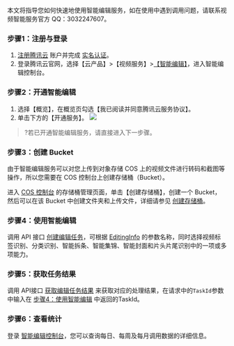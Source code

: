 
本文将指导您如何快速地使用智能编辑服务，如在使用中遇到调用问题，请联系视频智能服务官方 QQ：3032247607。



### 步骤1：注册与登录

1. [注册腾讯云](https://cloud.tencent.com/document/product/378/17985) 账户并完成 [实名认证](https://cloud.tencent.com/document/product/378/3629)。
2. 登录腾讯云官网，选择【云产品】>【视频服务】>[【智能编辑】](https://console.cloud.tencent.com/ie)，进入智能编辑控制台。


### 步骤2：开通智能编辑

1. 选择【概览】，在概览页勾选【我已阅读并同意腾讯云服务协议】。
2. 单击下方的【开通服务】。
![](https://main.qcloudimg.com/raw/14d47b979c1c6e858f0a53ef942c8761.png)

>?若已开通智能编辑服务，请直接进入下一步骤。



### 步骤3：创建 Bucket

由于智能编辑服务可以对您上传到对象存储 COS 上的视频文件进行转码和截图等操作，所以您需要在 COS 控制台上创建存储桶（Bucket）。

进入 [COS 控制台](https://console.cloud.tencent.com/cos5) 的存储桶管理页面，单击【创建存储桶】，创建一个 Bucket，然后可以在该 Bucket 中创建文件夹和上传文件，详细请参见 [创建存储桶](https://cloud.tencent.com/document/product/436/6232#.E6.93.8D.E4.BD.9C.E6.AD.A5.E9.AA.A4)。



### 步骤4：使用智能编辑<span id="p1"></span>


调用 API 接口 [创建编辑任务](https://tcloud-dev.oa.com/document/product/1163/40120?!preview&!document=1)，可根据 [EditingInfo](https://tcloud-dev.oa.com/document/product/1163/40114?!preview&!document=1#EditingInfo) 的参数名称，同时选择视频标签识别、分类识别、智能拆条、智能集锦、智能封面和片头片尾识别中的一项或多项能力。





### 步骤5：获取任务结果

调用 API接口 [获取编辑任务结果](https://tcloud-dev.oa.com/document/product/1163/40121?!preview&!document=1) 来获取对应的处理结果，在请求中的`TaskId`参数中输入在 [步骤4：使用智能编辑](#p1) 中返回的TaskId。

### 步骤6：查看统计

登录 [智能编辑控制台](https://console.cloud.tencent.com/ie)，您可以查询每日、每周及每月调用数据的详细信息。
